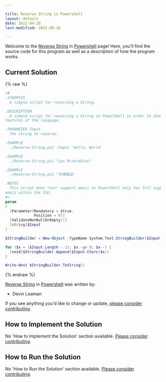 ```yaml
---

title: Reverse String in Powershell
layout: default
date: 2022-04-28
last-modified: 2022-09-18

---
```


Welcome to the [Reverse String](https://sampleprograms.io/projects/reverse-string) in [Powershell](https://sampleprograms.io/languages/powershell) page! Here, you'll find the source code for this program as well as a description of how the program works.

## Current Solution

{% raw %}

```powershell
﻿<#
.SYNOPSIS
  A simple script for reversing a String.

.DESCRIPTION
  A simple script for reversing a String in PowerShell in order to show some
features of the language.

.PARAMETER Input
  The string to reverse.

.EXAMPLE
  .\Reverse-String.ps1 -Input 'Hello, World'

.EXAMPLE
  .\Reverse-String.ps1 "Les Misérables"

.EXAMPLE
  .\Reverse-String.ps1 "字樣樣品"

.NOTES
  This script does *not* support emoji as PowerShell only has full support for
emoji within the ISE.
#>
param
(
  [Parameter(Mandatory = $true,
             Position = 0)]
  [ValidateNotNullOrEmpty()]
  [string]$Input
)

$StringBuilder = New-Object -TypeName System.Text.StringBuilder($Input.Length)

for ($x = ($Input.Length - 1); $x -ge 0; $x--) {
  [void]$StringBuilder.Append($Input.Chars($x))
}

Write-Host $StringBuilder.ToString()
```

{% endraw %}

[Reverse String](https://sampleprograms.io/projects/reverse-string) in [Powershell](https://sampleprograms.io/languages/powershell) was written by:

- Devin Leaman

If you see anything you'd like to change or update, [please consider contributing](https://github.com/TheRenegadeCoder/sample-programs).

## How to Implement the Solution

No 'How to Implement the Solution' section available. [Please consider contributing](https://github.com/TheRenegadeCoder/sample-programs-website).

## How to Run the Solution

No 'How to Run the Solution' section available. [Please consider contributing](https://github.com/TheRenegadeCoder/sample-programs-website).